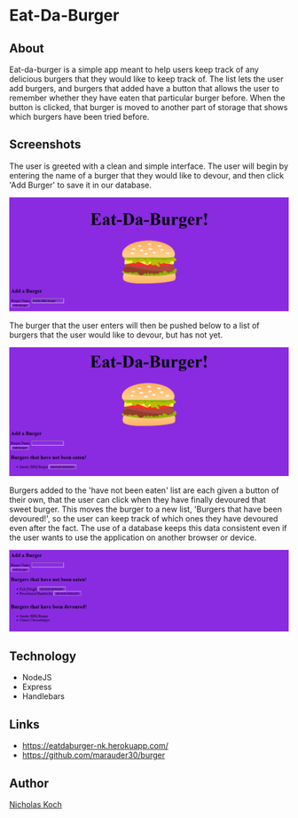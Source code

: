 # Eat-Da-Burger

## About

Eat-da-burger is a simple app meant to help users keep track of any delicious burgers that they would like to keep track of. The list lets the user add burgers, and burgers that added have a button that allows the user to remember whether they have eaten that particular burger before. When the button is clicked, that burger is moved to another part of storage that shows which burgers have been tried before. 

## Screenshots

The user is greeted with a clean and simple interface. The user will begin by entering the name of a burger that they would like to devour, and then click 'Add Burger' to save it in our database.

![](public/assets/img/burgerapp1.png)


The burger that the user enters will then be pushed below to a list of burgers that the user would like to devour, but has not yet.

![](public/assets/img/burgerapp2.png)


Burgers added to the 'have not been eaten' list are each given a button of their own, that the user can click when they have finally devoured that sweet burger. This moves the burger to a new list, 'Burgers that have been devoured!', so the user can keep track of which ones they have devoured even after the fact. The use of a database keeps this data consistent even if the user wants to use the application on another browser or device.

![](public/assets/img/burgerapp3.png)

## Technology

- NodeJS
- Express
- Handlebars

## Links

- https://eatdaburger-nk.herokuapp.com/
- https://github.com/marauder30/burger

## Author

[Nicholas Koch](https://marauder30.github.io/portfolio)